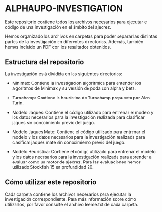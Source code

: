 # ALPHAUPO-INVESTIGATION
Este repositorio contiene todos los archivos necesarios para ejecutar el código de una investigación en el ámbito del ajedrez.

Hemos organizado los archivos en carpetas para poder separar las distintas partes de la investigación en diferentes directorios. Además, también hemos incluido un PDF con los resultados obtenidos.

## Estructura del repositorio
La investigación está dividida en los siguientes directorios:

- Minimax: Contiene la investigación algorítmica para entender los algoritmos de Minimax y su versión de poda con alpha y beta.

- Turochamp: Contiene la heurística de Turochamp propuesta por Alan Turin.

- Modelo Jaques: Contiene el código utilizado para entrenar el modelo y los datos necesarios para la investigación realizada para clasificar jaques sin conocimiento previo del juego.

- Modelo Jaques Mate: Contiene el código utilizado para entrenar el modelo y los datos necesarios para la investigación realizada para clasificar jaques mate sin conocimiento previo del juego.

- Modelo Heurística: Contiene el código utilizado para entrenar el modelo y los datos necesarios para la investigación realizada para aprender a evaluar como un motor de ajedrez. Para las evaluaciones hemos utilizado Stockfish 15 en profundidad 20.

## Cómo utilizar este repositorio
Cada carpeta contiene los archivos necesarios para ejecutar la investigación correspondiente. Para más información sobre cómo utilizarlos, por favor consulte el archivo leeme.txt de cada carpeta.